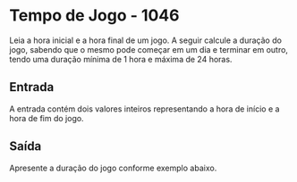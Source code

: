 # Tempo de Jogo - 1046

Leia a hora inicial e a hora final de um jogo. A seguir calcule a duração do jogo, sabendo que o mesmo pode começar em um dia e terminar em outro, tendo uma duração mínima de 1 hora e máxima de 24 horas.

## Entrada
A entrada contém dois valores inteiros representando a hora de início e a hora de fim do jogo.

## Saída
Apresente a duração do jogo conforme exemplo abaixo.